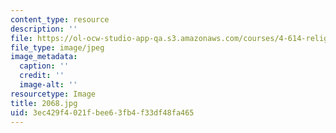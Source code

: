 ```yaml
---
content_type: resource
description: ''
file: https://ol-ocw-studio-app-qa.s3.amazonaws.com/courses/4-614-religious-architecture-and-islamic-cultures-fall-2002/3ec429f4021fbee63fb4f33df48fa465_2068.jpg
file_type: image/jpeg
image_metadata:
  caption: ''
  credit: ''
  image-alt: ''
resourcetype: Image
title: 2068.jpg
uid: 3ec429f4-021f-bee6-3fb4-f33df48fa465
---
```

